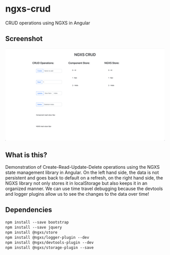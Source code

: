 # ngxs-crud

CRUD operations using NGXS in Angular

## Screenshot

![](demo.png)

## What is this?

Demonstration of Create-Read-Update-Delete operations using the NGXS state management library in Angular. On the left hand side, the data is not persistent and goes back to default on a refresh, on the right hand side, the NGXS library not only stores it in localStorage but also keeps it in an organized manner. We can use time travel debugging because the devtools and logger plugins allow us to see the changes to the data over time!

## Dependencies

```
npm install --save bootstrap
npm install --save jquery
npm install @ngxs/store
npm install @ngxs/logger-plugin --dev
npm install @ngxs/devtools-plugin --dev
npm install @ngxs/storage-plugin --save
```
